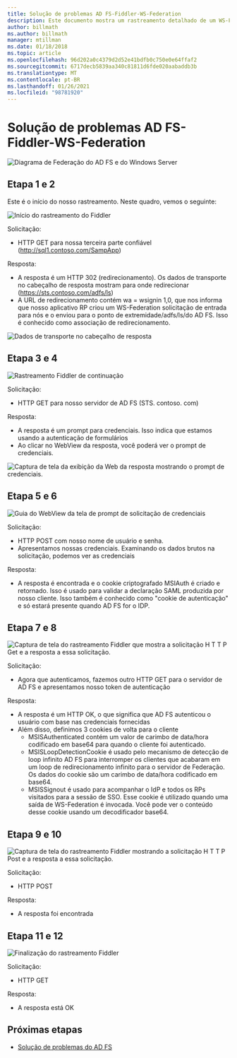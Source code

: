 ```yaml
---
title: Solução de problemas AD FS-Fiddler-WS-Federation
description: Este documento mostra um rastreamento detalhado de um WS-Federation Exchange com AD FS
author: billmath
ms.author: billmath
manager: mtillman
ms.date: 01/18/2018
ms.topic: article
ms.openlocfilehash: 96d202a0c4379d2d52e41bdfb0c750e0e64ffaf2
ms.sourcegitcommit: 6717decb5839aa340c81811d6fde020aabaddb3b
ms.translationtype: MT
ms.contentlocale: pt-BR
ms.lasthandoff: 01/26/2021
ms.locfileid: "98781920"
---
```

# <a name="ad-fs-troubleshooting---fiddler---ws-federation"></a>Solução de problemas AD FS-Fiddler-WS-Federation

![Diagrama de Federação do AD FS e do Windows Server](media/ad-fs-tshoot-fiddler-ws-fed/fiddler9.png)

## <a name="step-1-and-2"></a>Etapa 1 e 2

Este é o início do nosso rastreamento.  Neste quadro, vemos o seguinte:

![Início do rastreamento do Fiddler](media/ad-fs-tshoot-fiddler-ws-fed/fiddler1.png)

Solicitação:

- HTTP GET para nossa terceira parte confiável (http://sql1.contoso.com/SampApp)

Resposta:

- A resposta é um HTTP 302 (redirecionamento).  Os dados de transporte no cabeçalho de resposta mostram para onde redirecionar (https://sts.contoso.com/adfs/ls)
- A URL de redirecionamento contém wa = wsignin 1,0, que nos informa que nosso aplicativo RP criou um WS-Federation solicitação de entrada para nós e o enviou para o ponto de extremidade/adfs/ls/do AD FS.  Isso é conhecido como associação de redirecionamento.

![Dados de transporte no cabeçalho de resposta](media/ad-fs-tshoot-fiddler-ws-fed/fiddler2.png)

## <a name="step-3-and-4"></a>Etapa 3 e 4

![Rastreamento Fiddler de continuação](media/ad-fs-tshoot-fiddler-ws-fed/fiddler3.png)

Solicitação:

- HTTP GET para nosso servidor de AD FS (STS. contoso. com)

Resposta:

- A resposta é um prompt para credenciais.  Isso indica que estamos usando a autenticação de formulários
- Ao clicar no WebView da resposta, você poderá ver o prompt de credenciais.

![Captura de tela da exibição da Web da resposta mostrando o prompt de credenciais.](media/ad-fs-tshoot-fiddler-ws-fed/fiddler6.png)

## <a name="step-5-and-6"></a>Etapa 5 e 6

![Guia do WebView da tela de prompt de solicitação de credenciais](media/ad-fs-tshoot-fiddler-ws-fed/fiddler4.png)

Solicitação:

- HTTP POST com nosso nome de usuário e senha.
- Apresentamos nossas credenciais.  Examinando os dados brutos na solicitação, podemos ver as credenciais

Resposta:

- A resposta é encontrada e o cookie criptografado MSIAuth é criado e retornado.  Isso é usado para validar a declaração SAML produzida por nosso cliente.  Isso também é conhecido como "cookie de autenticação" e só estará presente quando AD FS for o IDP.

## <a name="step-7-and-8"></a>Etapa 7 e 8

![Captura de tela do rastreamento Fiddler que mostra a solicitação H T T P Get e a resposta a essa solicitação.](media/ad-fs-tshoot-fiddler-ws-fed/fiddler5.png)

Solicitação:

- Agora que autenticamos, fazemos outro HTTP GET para o servidor de AD FS e apresentamos nosso token de autenticação

Resposta:

- A resposta é um HTTP OK, o que significa que AD FS autenticou o usuário com base nas credenciais fornecidas
- Além disso, definimos 3 cookies de volta para o cliente
    - MSISAuthenticated contém um valor de carimbo de data/hora codificado em base64 para quando o cliente foi autenticado.
    - MSISLoopDetectionCookie é usado pelo mecanismo de detecção de loop infinito AD FS para interromper os clientes que acabaram em um loop de redirecionamento infinito para o servidor de Federação. Os dados do cookie são um carimbo de data/hora codificado em base64.
    - MSISSignout é usado para acompanhar o IdP e todos os RPs visitados para a sessão de SSO. Esse cookie é utilizado quando uma saída de WS-Federation é invocada. Você pode ver o conteúdo desse cookie usando um decodificador base64.

## <a name="step-9-and-10"></a>Etapa 9 e 10

![Captura de tela do rastreamento Fiddler mostrando a solicitação H T T P Post e a resposta a essa solicitação.](media/ad-fs-tshoot-fiddler-ws-fed/fiddler7.png)

Solicitação:

- HTTP POST

Resposta:

- A resposta foi encontrada

## <a name="step-11-and-12"></a>Etapa 11 e 12

![Finalização do rastreamento Fiddler](media/ad-fs-tshoot-fiddler-ws-fed/fiddler8.png)

Solicitação:

- HTTP GET

Resposta:

- A resposta está OK

## <a name="next-steps"></a>Próximas etapas

- [Solução de problemas do AD FS](ad-fs-tshoot-overview.md)